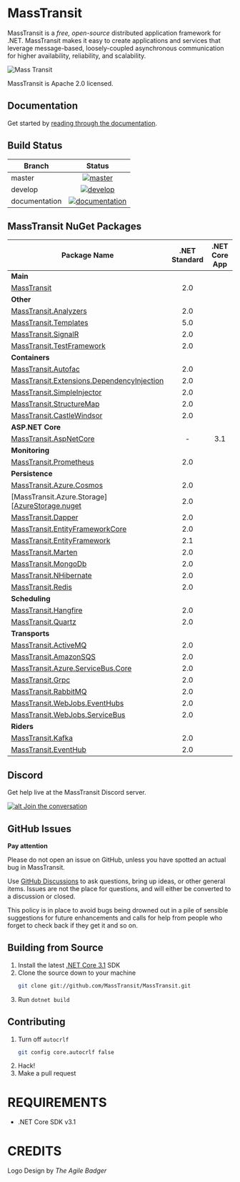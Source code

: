 MassTransit
===========

MassTransit is a _free, open-source_ distributed application framework for .NET. MassTransit makes it easy to create applications and services that leverage message-based, loosely-coupled asynchronous communication for higher availability, reliability, and scalability.

![Mass Transit](https://avatars2.githubusercontent.com/u/317796?s=200&v=4 "Mass Transit")

MassTransit is Apache 2.0 licensed.

## Documentation

Get started by [reading through the documentation](https://masstransit-project.com/).

Build Status
------------

Branch | Status
--- | :---:
master | [![master](https://github.com/MassTransit/MassTransit/actions/workflows/build.yml/badge.svg?branch=master&event=push)](https://github.com/MassTransit/MassTransit/actions/workflows/build.yml)
develop | [![develop](https://github.com/MassTransit/MassTransit/actions/workflows/build.yml/badge.svg?branch=develop&event=push)](https://github.com/MassTransit/MassTransit/actions/workflows/build.yml)
documentation | [![documentation](https://github.com/MassTransit/MassTransit/actions/workflows/docs.yml/badge.svg?branch=develop&event=push)](https://github.com/MassTransit/MassTransit/actions/workflows/docs.yml)

MassTransit NuGet Packages
---------------------------

| Package Name | .NET Standard | .NET Core App |
| ------------ | :-----------: | :----------: |
| **Main** |
| [MassTransit][MassTransit.nuget] | 2.0 |
| **Other** |
| [MassTransit.Analyzers][Analyzers.nuget] | 2.0 |
| [MassTransit.Templates][Templates.nuget] | 5.0 |
| [MassTransit.SignalR][SignalR.nuget] | 2.0 |
| [MassTransit.TestFramework][TestFramework.nuget] | 2.0 |
| **Containers** |
| [MassTransit.Autofac][Autofac.nuget] | 2.0 |
| [MassTransit.Extensions.DependencyInjection][CoreDI.nuget] | 2.0 |
| [MassTransit.SimpleInjector][SimpleInjector.nuget] | 2.0 |
| [MassTransit.StructureMap][StructureMap.nuget] | 2.0 |
| [MassTransit.CastleWindsor][Windsor.nuget] | 2.0 |
| **ASP.NET Core** |
| [MassTransit.AspNetCore][AspNetCore.nuget] | - | 3.1 |
| **Monitoring** |
| [MassTransit.Prometheus][Prometheus.nuget] | 2.0 |
| **Persistence** |
| [MassTransit.Azure.Cosmos][Cosmos.nuget] | 2.0 |
| [MassTransit.Azure.Storage][[AzureStorage.nuget] | 2.0 |
| [MassTransit.Dapper][Dapper.nuget] | 2.0 |
| [MassTransit.EntityFrameworkCore][EFCore.nuget] | 2.0 |
| [MassTransit.EntityFramework][EF.nuget] | 2.1 |
| [MassTransit.Marten][Marten.nuget] | 2.0 |
| [MassTransit.MongoDb][MongoDb.nuget] | 2.0 |
| [MassTransit.NHibernate][NHibernate.nuget] | 2.0 |
| [MassTransit.Redis][Redis.nuget] | 2.0 |
| **Scheduling** |
| [MassTransit.Hangfire][Hangfire.nuget] | 2.0 |
| [MassTransit.Quartz][Quartz.nuget] | 2.0 |
| **Transports** |
| [MassTransit.ActiveMQ][ActiveMQ.nuget] | 2.0 |
| [MassTransit.AmazonSQS][AmazonSQS.nuget] | 2.0 |
| [MassTransit.Azure.ServiceBus.Core][AzureSbCore.nuget] | 2.0 |
| [MassTransit.Grpc][Grpc.nuget] | 2.0 |
| [MassTransit.RabbitMQ][RabbitMQ.nuget] | 2.0 |
| [MassTransit.WebJobs.EventHubs][EventHubs.nuget] | 2.0 |
| [MassTransit.WebJobs.ServiceBus][AzureFunc.nuget] | 2.0 |
| **Riders** |
| [MassTransit.Kafka][Kafka.nuget] | 2.0 |
| [MassTransit.EventHub][EventHub.nuget] | 2.0 |

## Discord 

Get help live at the MassTransit Discord server.

[![alt Join the conversation](https://img.shields.io/discord/682238261753675864.svg "Discord")](https://discord.gg/rNpQgYn)

## GitHub Issues

**Pay attention**

Please do not open an issue on GitHub, unless you have spotted an actual bug in MassTransit. 

Use [GitHub Discussions](https://github.com/MassTransit/MassTransit/discussions) to ask questions, bring up ideas, or other general items. Issues are not the place for questions, and will either be converted to a discussion or closed.

This policy is in place to avoid bugs being drowned out in a pile of sensible suggestions for future 
enhancements and calls for help from people who forget to check back if they get it and so on.

## Building from Source

 1. Install the latest [.NET Core 3.1](https://dotnet.microsoft.com/download/dotnet-core/3.1) SDK
 1. Clone the source down to your machine<br/>
    ```bash
    git clone git://github.com/MassTransit/MassTransit.git
    ```
 1. Run `dotnet build`

## Contributing

 1. Turn off `autocrlf`
    ```bash
    git config core.autocrlf false
    ```
 1. Hack!
 1. Make a pull request
 
# REQUIREMENTS
* .NET Core SDK v3.1

# CREDITS
Logo Design by _The Agile Badger_

[MassTransit.nuget]: https://www.nuget.org/packages/MassTransit
[Analyzers.nuget]: https://www.nuget.org/packages/MassTransit.Analyzers
[Templates.nuget]: https://www.nuget.org/packages/MassTransit.Templates
[SignalR.nuget]: https://www.nuget.org/packages/MassTransit.SignalR
[TestFramework.nuget]: https://www.nuget.org/packages/MassTransit.TestFramework

[Autofac.nuget]: https://www.nuget.org/packages/MassTransit.Autofac
[CoreDI.nuget]: https://www.nuget.org/packages/MassTransit.Extensions.DependencyInjection
[SimpleInjector.nuget]: https://www.nuget.org/packages/MassTransit.SimpleInjector
[StructureMap.nuget]: https://www.nuget.org/packages/MassTransit.StructureMap
[Windsor.nuget]: https://www.nuget.org/packages/MassTransit.CastleWindsor

[AspNetCore.nuget]: https://www.nuget.org/packages/MassTransit.AspNetCore
[Prometheus.nuget]: https://www.nuget.org/packages/MassTransit.Prometheus

[Cosmos.nuget]: https://www.nuget.org/packages/MassTransit.Azure.Cosmos
[AzureStorage.nuget]: https://www.nuget.org/packages/MassTransit.Azure.Storage
[Dapper.nuget]: https://www.nuget.org/packages/MassTransit.Dapper
[EFCore.nuget]: https://www.nuget.org/packages/MassTransit.EntityFrameworkCore
[EF.nuget]: https://www.nuget.org/packages/MassTransit.EntityFramework
[Marten.nuget]: https://www.nuget.org/packages/MassTransit.Marten
[MongoDb.nuget]: https://www.nuget.org/packages/MassTransit.MongoDb
[NHibernate.nuget]: https://www.nuget.org/packages/MassTransit.NHibernate
[Redis.nuget]: https://www.nuget.org/packages/MassTransit.Redis

[Hangfire.nuget]: https://www.nuget.org/packages/MassTransit.Hangfire
[Quartz.nuget]: https://www.nuget.org/packages/MassTransit.Quartz

[ActiveMQ.nuget]: https://www.nuget.org/packages/MassTransit.ActiveMQ
[AmazonSQS.nuget]: https://www.nuget.org/packages/MassTransit.AmazonSQS
[AzureSbCore.nuget]: https://www.nuget.org/packages/MassTransit.Azure.ServiceBus.Core
[Grpc.nuget]: https://www.nuget.org/packages/MassTransit.Grpc
[RabbitMQ.nuget]: https://www.nuget.org/packages/MassTransit.RabbitMQ
[EventHubs.nuget]: https://www.nuget.org/packages/MassTransit.WebJobs.EventHubs
[AzureFunc.nuget]: https://www.nuget.org/packages/MassTransit.WebJobs.ServiceBus

[Kafka.nuget]: https://www.nuget.org/packages/MassTransit.Kafka
[EventHub.nuget]: https://www.nuget.org/packages/MassTransit.EventHub
